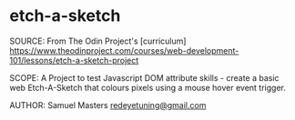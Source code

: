 # etch-a-sketch

SOURCE: 
From The Odin Project's [curriculum] https://www.theodinproject.com/courses/web-development-101/lessons/etch-a-sketch-project

SCOPE: 
A Project to test Javascript DOM attribute skills - create a basic web Etch-A-Sketch that colours pixels using a mouse hover event trigger.

AUTHOR:
Samuel Masters	redeyetuning@gmail.com

